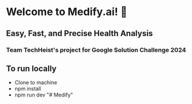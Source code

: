 <h1>Welcome to Medify.ai! 🚀 </h1>
<h2>Easy, Fast, and Precise Health Analysis</h2>

<h3>Team TechHeist's project for Google Solution Challenge 2024</h3>

## To run locally 
- Clone to machine
- npm install
- npm run dev
"# Medify" 
